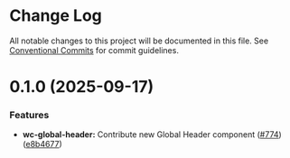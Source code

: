 # Change Log

All notable changes to this project will be documented in this file.
See [Conventional Commits](https://conventionalcommits.org) for commit guidelines.

# 0.1.0 (2025-09-17)


### Features

* **wc-global-header:** Contribute new Global Header component ([#774](https://github.com/carbon-design-system/carbon-labs/issues/774)) ([e8b4677](https://github.com/carbon-design-system/carbon-labs/commit/e8b4677780d68f8ccf02860e327fcaa1d7a3c833))

